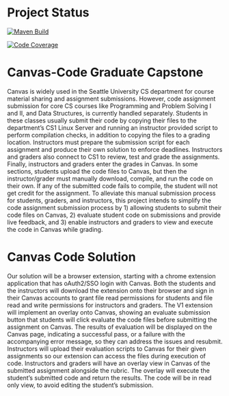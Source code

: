 # Project Status

[![Maven Build](https://github.com/Canvas-Code-Capstone/Canvas-Code/actions/workflows/build.yml/badge.svg)](https://github.com/Canvas-Code-Capstone/Canvas-Code/actions/workflows/build.yml)

[![Code Coverage](https://github.com/Canvas-Code-Capstone/Canvas-Code/actions/workflows/CodeCoverage.yml/badge.svg)](https://github.com/Canvas-Code-Capstone/Canvas-Code/actions/workflows/CodeCoverage.yml)


# Canvas-Code Graduate Capstone

Canvas is widely used in the Seattle University CS department for course material sharing and assignment submissions. However, code assignment submission for core 
CS courses like Programming and Problem Solving I and II, and Data Structures, is currently handled separately. Students in these classes usually submit their code
by copying their files to the department’s CS1 Linux Server and running an instructor provided script to perform compilation checks, in addition to copying the files
to a grading location. Instructors must prepare the submission script for each assignment and produce their own solution to enforce deadlines. Instructors and graders
also connect to CS1 to review, test and grade the assignments. Finally, instructors and graders enter the grades in Canvas. In some sections, students upload the code
files to Canvas, but then the instructor/grader must manually download, compile, and run the code on their own. If any of the submitted code fails to compile, the 
student will not get credit for the assignment. To alleviate this manual submission process for students, graders, and instructors, this project intends to simplify 
the code assignment submission process by 1) allowing students to submit their code files on Canvas, 2) evaluate student code on submissions and provide live feedback,
and 3) enable instructors and graders to view and execute the code in Canvas while grading. 


# Canvas Code Solution
Our solution will be a browser extension, starting with a chrome extension application that has oAuth2/SSO login with Canvas. Both the students and the instructors will
download the extension onto their browser and sign in their Canvas accounts to grant file read permissions for students and file read and write permissions for 
instructors and graders. The V1 extension will implement an overlay onto Canvas, showing an evaluate submission button that students will click evaluate the code files
before submitting the assignment on Canvas. The results of evaluation will be displayed on the Canvas page, indicating a successful pass, or a failure with the accompanying
error message, so they can address the issues and resubmit. Instructors will upload their evaluation scripts to Canvas for their given assignments so our extension can 
access the files during execution of code. Instructors and graders will have an overlay view in Canvas of the submitted assignment alongside the rubric. The overlay will 
execute the student’s submitted code and return the results. The code will be in read only view, to avoid editing the student’s submission.
